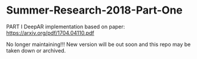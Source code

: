 # Summer-Research-2018-Part-One
PART I DeepAR implementation based on paper: https://arxiv.org/pdf/1704.04110.pdf

No longer maintaining!!!
New version will be out soon and this repo may be taken down or archived.
